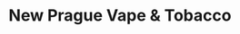 ---
title: "New Prague Vape & Tobacco"
url: /new-prague/new-prague-vape-and-tobacco/
shop: tobacco
---